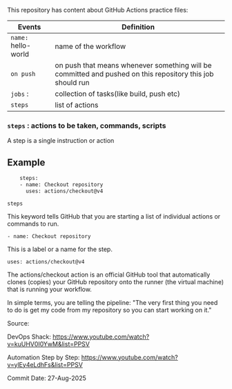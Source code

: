 This repository has content about GitHub Actions practice files:




|Events|Definition|
|---|---|
|`name:` hello-world|name of the workflow|
|`on push`|on push that means whenever something will be committed and pushed on this repository this job should run|
|`jobs` :|collection of tasks(like build, push etc)|
|`steps`|list of actions|





### `steps` : actions to be taken, commands, scripts

A step is a single instruction or action


## Example

```bash
    steps:
    - name: Checkout repository
      uses: actions/checkout@v4
```

`steps`

This keyword tells GitHub that you are starting a list of individual actions or commands to run.

`- name: Checkout repository`

This is a label or a name for the step.

`uses: actions/checkout@v4`

The actions/checkout action is an official GitHub tool that automatically clones (copies) your GitHub repository onto the runner (the virtual machine) that is running your workflow.


In simple terms, you are telling the pipeline: "The very first thing you need to do is get my code from my repository so you can start working on it."





Source: 

DevOps Shack: https://www.youtube.com/watch?v=kuUHV0I0YwM&list=PPSV

Automation Step by Step: https://www.youtube.com/watch?v=ylEy4eLdhFs&list=PPSV



Commit Date: 27-Aug-2025
